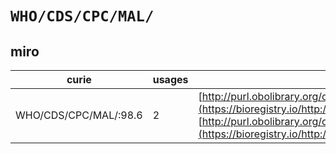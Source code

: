 # `WHO/CDS/CPC/MAL/`

## miro

| curie                 |   usages | nodes                                                                                                                                                                                                                                    |
|-----------------------|----------|------------------------------------------------------------------------------------------------------------------------------------------------------------------------------------------------------------------------------------------|
| WHO/CDS/CPC/MAL/:98.6 |        2 | [http://purl.obolibrary.org/obo/MIRO:20000008](https://bioregistry.io/http://purl.obolibrary.org/obo/MIRO:20000008), [http://purl.obolibrary.org/obo/MIRO:20000033](https://bioregistry.io/http://purl.obolibrary.org/obo/MIRO:20000033) |
